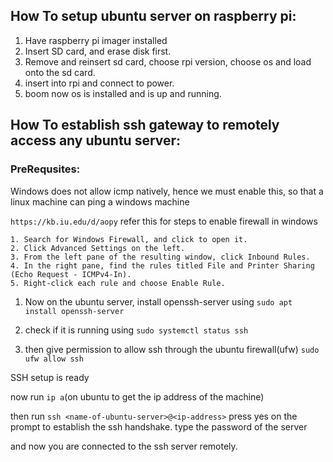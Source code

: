 ## How To setup ubuntu server on raspberry pi:

1. Have raspberry pi imager installed
2. Insert SD card, and erase disk first.
3. Remove and reinsert sd card, choose rpi version, choose os and load onto the sd card.
4. insert into rpi and connect to power.
5. boom now os is installed and is up and running.

## How To establish ssh gateway to remotely access any ubuntu server:

### PreRequsites: 

Windows does not allow icmp natively, hence we must enable this,
so that a linux machine can ping a windows machine

`https://kb.iu.edu/d/aopy`  refer this for steps to enable firewall in windows

	1. Search for Windows Firewall, and click to open it.
	2. Click Advanced Settings on the left.
	3. From the left pane of the resulting window, click Inbound Rules.
	4. In the right pane, find the rules titled File and Printer Sharing (Echo Request - ICMPv4-In).
	5. Right-click each rule and choose Enable Rule.

1. Now on the ubuntu server, install openssh-server using
`sudo apt install openssh-server`

2. check if it is running using
`sudo systemctl status ssh`

3. then give permission to allow ssh through the ubuntu firewall(ufw)
`sudo ufw allow ssh`

SSH setup is ready


now run `ip a`(on ubuntu to get the ip address of the machine)

then run `ssh <name-of-ubuntu-server>@<ip-address>`
press yes on the prompt to establish the ssh handshake.
type the password of the server

and now you are connected to the ssh server remotely.
